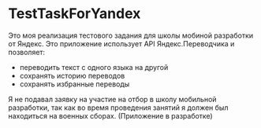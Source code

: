 # TestTaskForYandex
Это моя реализация тестового задания для школы мобиной разработки от Яндекс.
Это приложение использует API Яндекс.Переводчика и позволяет:
* переводить текст с одного языка на другой
* сохранять историю переводов
* сохранять избранные переводы

Я не подавал заявку на участие на отбор в школу мобильной разработки, 
так как во время проведения занятий я должен был находиться на военных сборах.
(Приложение в разработке)
